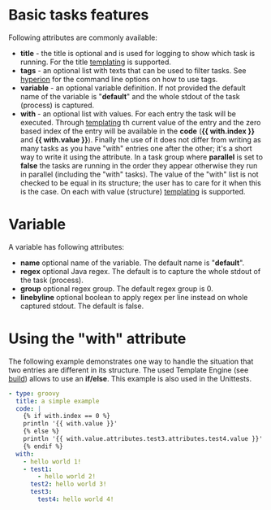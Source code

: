 # Basic tasks features

Following attributes are commonly available:

 - **title** - the title is optional and is used for logging to show which task is running.
    For the title [templating](templating.md) is supported.
 - **tags** - an optional list with texts that can be used to filter tasks.
   See [hyperion](hyperion.md) for the command line options on how to use tags.
 - **variable** - an optional variable definition. If not provided the default
   name of the variable is "**default**" and the whole stdout of the task (process)
   is captured.
 - **with** - an optional list with values. For each entry the task will be executed.
   Through [templating](templating.md) th current value of the entry and the zero
   based index of the entry will be available in the **code** (**{{ with.index }}** and **{{ with.value }}**).
   Finally the use of it does not differ from writing as many tasks as you have "with"
   entries one after the other; it's a short way to write it using the attribute. In a task group where
   **parallel** is set to **false**  the tasks are running in the order they appear
   otherwise they run in parallel (including the "with" tasks). The value of the "with" list is
   not checked to be equal in its structure; the user has to care for it when this is the case.
   On each with value (structure) [templating](templating.md) is supported.
   
# Variable

A variable has following attributes:

 - **name** optional name of the variable. The default name is "**default**".
 - **regex** optional Java regex. The default is to capture the whole stdout of the task (process).
 - **group** optional regex group. The default regex group is 0.
 - **linebyline** optional boolean to apply regex per line instead on whole captured stdout.
   The default is false.

# Using the "with" attribute

The following example demonstrates one way to handle the situation that two entries
are different in its structure. The used Template Engine (see [build](build.md)) allows
to use an **if/else**. This example is also used in the Unittests.

```yaml
- type: groovy
  title: a simple example
  code: |
    {% if with.index == 0 %}
    println '{{ with.value }}'
    {% else %}
    println '{{ with.value.attributes.test3.attributes.test4.value }}'
    {% endif %}
  with:
    - hello world 1!
    - test1:
        - hello world 2!
      test2: hello world 3!
      test3:
        test4: hello world 4!
```
